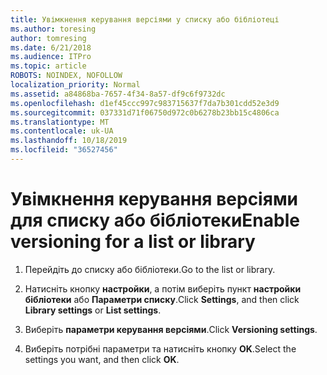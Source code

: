 ```yaml
---
title: Увімкнення керування версіями у списку або бібліотеці
ms.author: toresing
author: tomresing
ms.date: 6/21/2018
ms.audience: ITPro
ms.topic: article
ROBOTS: NOINDEX, NOFOLLOW
localization_priority: Normal
ms.assetid: a84868ba-7657-4f34-8a57-df9c6f9732dc
ms.openlocfilehash: d1ef45ccc997c983715637f7da7b301cdd52e3d9
ms.sourcegitcommit: 037331d71f06750d972c0b6278b23bb15c4806ca
ms.translationtype: MT
ms.contentlocale: uk-UA
ms.lasthandoff: 10/18/2019
ms.locfileid: "36527456"
---
```

# <a name="enable-versioning-for-a-list-or-library"></a><span data-ttu-id="2ff95-102">Увімкнення керування версіями для списку або бібліотеки</span><span class="sxs-lookup"><span data-stu-id="2ff95-102">Enable versioning for a list or library</span></span>

1. <span data-ttu-id="2ff95-103">Перейдіть до списку або бібліотеки.</span><span class="sxs-lookup"><span data-stu-id="2ff95-103">Go to the list or library.</span></span>
    
2. <span data-ttu-id="2ff95-104">Натисніть кнопку **настройки**, а потім виберіть пункт **настройки бібліотеки** або **Параметри списку**.</span><span class="sxs-lookup"><span data-stu-id="2ff95-104">Click **Settings**, and then click **Library settings** or **List settings**.</span></span>
    
3. <span data-ttu-id="2ff95-105">Виберіть **параметри керування версіями**.</span><span class="sxs-lookup"><span data-stu-id="2ff95-105">Click **Versioning settings**.</span></span>
    
4. <span data-ttu-id="2ff95-106">Виберіть потрібні параметри та натисніть кнопку **OK**.</span><span class="sxs-lookup"><span data-stu-id="2ff95-106">Select the settings you want, and then click **OK**.</span></span>
    

